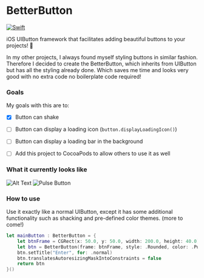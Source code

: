 # BetterButton
[![Swift](https://img.shields.io/badge/Swift-4-brightgreen.svg)](https://swift.org/blog/swift-4-0-released/)


iOS UIButton framework that facilitates adding beautiful buttons to your projects!  🔴

In my other projects, I always found myself styling buttons in similar fashion. Therefore I decided to create the BetterButton, which inherits from UIButton but has all the styling already done. Which saves me time and looks very good with no extra code no boilerplate code required!

### Goals
My goals with this are to:
* [X] Button can shake  
* [ ] Button can display a loading icon (`button.displayLoadingIcon()`)
* [ ] Button can display a loading bar in the background
* [ ] Add this project to CocoaPods to allow others to use it as well



### What it currently looks like
![Alt Text](https://imgur.com/PqJVJfT.gif)
![Pulse Button](https://imgur.com/mUEzveR.gif)

### How to use
Use it exactly like a normal UIButton, except it has some additional functionality such as shacking and pre-defined color themes. (more to come!)

```swift
let mainButton : BetterButton = {
    let btnFrame = CGRect(x: 50.0, y: 50.0, width: 200.0, height: 40.0)
    let btn = BetterButton(frame: btnFrame, style: .Rounded, color: .Purple)
    btn.setTitle("Enter", for: .normal)
    btn.translatesAutoresizingMaskIntoConstraints = false
    return btn
}()
```
